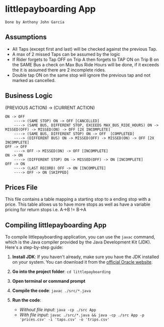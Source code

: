 # littlepayboarding App 
`Done by Anthony John Garcia`

## Assumptions

- All Taps (except first and last) will be checked against the previous Tap.
- A max of 2 missed Taps can be assumed by the logic
- If Rider forgets to Tap OFF on Trip A then forgets to TAP ON on Trip B on the SAME Bus a check on Max Bus Ride Hours will be done, 
if it exceeds the it is assumed there are 2 incomplete rides.
- Double tap ON on the same stop will ignore the previous tap and not marked as cancelled.

## Business Logic
(PREVIOUS ACTION) -> (CURRENT ACTION)

```
ON -> OFF
	----> (SAME STOP) ON -> OFF [CANCELLED]
	----> (SAME BUS, DIFFERENT STOP, EXCEEDS MAX_BUS_RIDE_HOURS) ON -> MISSED(OFF) -> MISSED(ON) -> OFF [2X INCOMPLETE]
	----> (SAME BUS, DIFFERENT STOP) ON -> OFF  [COMPLETED]
	----> (DIFFERENT BUS) ON -> MISSED(OFF) -> MISSED(ON) -> OFF [2X INCOMPLETE]
OFF -> OFF
	----> OFF -> MISSED(ON) -> OFF [INCOMPLETE]
ON -> ON
	----> (DIFFERENT STOP) ON -> MISSED(OFF) -> ON [INCOMPLETE]
OFF -> ON 
	----> (LAST RECORD) OFF -> ON [INCOMPLETE]
	----> OFF -> ON [SKIPPED]
```

## Prices File
This file contains a table mapping a starting stop to a ending stop with a price. This table allows us to have more stops as well as have a variable pricing for return stops i.e. A->B != B->A

## Compiling littlepayboarding App

To compile littlepayboarding application, you can use the `javac` command, which is the Java compiler provided by the Java Development Kit (JDK). Here's a step-by-step guide:

1. **Install JDK**: If you haven't already, make sure you have the JDK installed on your system. You can download it from the [official Oracle website](https://www.oracle.com/java/technologies/javase-jdk11-downloads.html).

2. **Go into the project folder**: 
`cd littlepayboarding`

3. **Open terminal or command prompt**

4. **Compile the code**: 
`
javac ./src/*.java
`
5. **Run the code**: 
    - *Without file input*:
``
java -cp ./src App
``
    - *With file input*:
``
javac ./src/*.java && java -cp ./src App -p 'prices.csv' -i 'taps.csv' -o 'trips.csv'
``